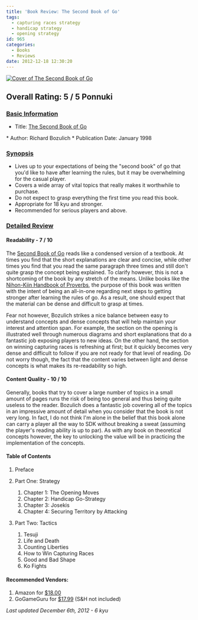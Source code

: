 ```yaml
---
title: 'Book Review: The Second Book of Go'
tags:
  - capturing races strategy
  - handicap strategy
  - opening strategy
id: 965
categories:
  - Books
  - Reviews
date: 2012-12-18 12:30:20
---
```


[![Cover of The Second Book of  Go](http://www.bengozen.com/wp-content/uploads/2012/11/secondbookofgocover.jpg "Cover of The Second Book of  Go")](http://www.bengozen.com/wp-content/uploads/2012/11/secondbookofgocover.jpg)

## Overall Rating: 5 / 5 Ponnuki

### <span style="text-decoration: underline;">Basic Information</span>

*   Title: <span style="text-decoration: underline;">The Second Book of Go
</span>
*   Author: Richard Bozulich
*   Publication Date: January 1998

### <span style="text-decoration: underline;">Synopsis</span>

*   Lives up to your expectations of being the "second book" of go that you'd like to have after learning the rules, but it may be overwhelming for the casual player.
*   Covers a wide array of vital topics that really makes it worthwhile to purchase.
*   Do not expect to grasp everything the first time you read this book.
*   Appropriate for 18 kyu and stronger.
*   Recommended for serious players and above.
<div style="text-align: left;"><!--more--></div>

### <span style="text-decoration: underline;">Detailed Review</span>

#### Readability - 7 / 10

The <span style="text-decoration: underline;">Second Book of Go</span> reads like a condensed version of a textbook. At times you find that the short explanations are clear and concise, while other times you find that you read the same paragraph three times and still don't quite grasp the concept being explained. To clarify however, this is not a shortcoming of the book by any stretch of the means. Unlike books like the [Nihon-Kiin Handbook of Proverbs](http://www.bengozen.com/book-review-the-nihon-ki-in-handbook-of-proverbs/ "Book Review: The Nihon Ki-in Handbook of Proverbs"), the purpose of this book was written with the intent of being an all-in-one regarding next steps to getting stronger after learning the rules of go. As a result, one should expect that the material can be dense and difficult to grasp at times.

Fear not however, Bozulich strikes a nice balance between easy to understand concepts and dense concepts that will help maintain your interest and attention span. For example, the section on the opening is illustrated well through numerous diagrams and short explanations that do a fantastic job exposing players to new ideas. On the other hand, the section on winning capturing races is refreshing at first; but it quickly becomes very dense and difficult to follow if you are not ready for that level of reading. Do not worry though, the fact that the content varies between light and dense concepts is what makes its re-readability so high.

#### Content Quality - 10 / 10

Generally, books that try to cover a large number of topics in a small amount of pages runs the risk of being too general and thus being quite useless to the reader. Bozulich does a fantastic job covering all of the topics in an impressive amount of detail when you consider that the book is not very long. In fact, I do not think I'm alone in the belief that this book alone can carry a player all the way to SDK without breaking a sweat (assuming the player's reading ability is up to par). As with any book on theoretical concepts however, the key to unlocking the value will be in practicing the implementation of the concepts.

#### Table of Contents

1.  Preface
2.  Part One: Strategy

    1.  Chapter 1: The Opening Moves
    2.  Chapter 2: Handicap Go-Strategy
    3.  Chapter 3: Josekis
    4.  Chapter 4: Securing Territory by Attacking

3.  Part Two: Tactics

    1.  Tesuji
    2.  Life and Death
    3.  Counting Liberties
    4.  How to Win Capturing Races
    5.  Good and Bad Shape
    6.  Ko Fights

#### Recommended Vendors:

1.  Amazon for [$18.00](http://www.amazon.com/gp/product/4906574319/ref=as_li_ss_tl?ie=UTF8&amp;camp=1789&amp;creative=390957&amp;creativeASIN=4906574319&amp;linkCode=as2&amp;tag=be09a-20 "Amazon Purchase Link for Second Book of Go")
2.  GoGameGuru for [$17.99](http://shop.gogameguru.com/the-second-book-of-go/?acc=e4da3b7fbbce2345d7772b0674a318d5 "GoGameGuru Purchase Link for Second Book of Go") (S&amp;H not included)

_Last updated December 6th, 2012 - 6 kyu_